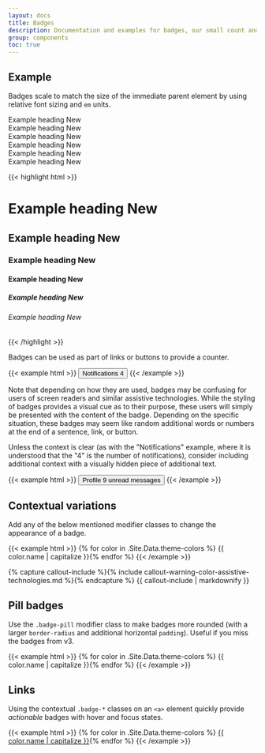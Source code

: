 ```yaml
---
layout: docs
title: Badges
description: Documentation and examples for badges, our small count and labeling component.
group: components
toc: true
---
```


## Example

Badges scale to match the size of the immediate parent element by using relative font sizing and `em` units.

<div class="bd-example">
<div class="h1">Example heading <span class="badge badge-secondary">New</span></div>
<div class="h2">Example heading <span class="badge badge-secondary">New</span></div>
<div class="h3">Example heading <span class="badge badge-secondary">New</span></div>
<div class="h4">Example heading <span class="badge badge-secondary">New</span></div>
<div class="h5">Example heading <span class="badge badge-secondary">New</span></div>
<div class="h6">Example heading <span class="badge badge-secondary">New</span></div>
</div>

{{< highlight html >}}
<h1>Example heading <span class="badge badge-secondary">New</span></h1>
<h2>Example heading <span class="badge badge-secondary">New</span></h2>
<h3>Example heading <span class="badge badge-secondary">New</span></h3>
<h4>Example heading <span class="badge badge-secondary">New</span></h4>
<h5>Example heading <span class="badge badge-secondary">New</span></h5>
<h6>Example heading <span class="badge badge-secondary">New</span></h6>
{{< /highlight >}}

Badges can be used as part of links or buttons to provide a counter.

{{< example html >}}
<button type="button" class="btn btn-primary">
  Notifications <span class="badge badge-light">4</span>
</button>
{{< /example >}}

Note that depending on how they are used, badges may be confusing for users of screen readers and similar assistive technologies. While the styling of badges provides a visual cue as to their purpose, these users will simply be presented with the content of the badge. Depending on the specific situation, these badges may seem like random additional words or numbers at the end of a sentence, link, or button.

Unless the context is clear (as with the "Notifications" example, where it is understood that the "4" is the number of notifications), consider including additional context with a visually hidden piece of additional text.

{{< example html >}}
<button type="button" class="btn btn-primary">
  Profile <span class="badge badge-light">9</span>
  <span class="sr-only">unread messages</span>
</button>
{{< /example >}}

## Contextual variations

Add any of the below mentioned modifier classes to change the appearance of a badge.

{{< example html >}}
{% for color in .Site.Data.theme-colors %}
<span class="badge badge-{{ color.name }}">{{ color.name | capitalize }}</span>{% endfor %}
{{< /example >}}

{% capture callout-include %}{% include callout-warning-color-assistive-technologies.md %}{% endcapture %}
{{ callout-include | markdownify }}

## Pill badges

Use the `.badge-pill` modifier class to make badges more rounded (with a larger `border-radius` and additional horizontal `padding`). Useful if you miss the badges from v3.

{{< example html >}}
{% for color in .Site.Data.theme-colors %}
<span class="badge badge-pill badge-{{ color.name }}">{{ color.name | capitalize }}</span>{% endfor %}
{{< /example >}}

## Links

Using the contextual `.badge-*` classes on an `<a>` element quickly provide _actionable_ badges with hover and focus states.

{{< example html >}}
{% for color in .Site.Data.theme-colors %}
<a href="#" class="badge badge-{{ color.name }}">{{ color.name | capitalize }}</a>{% endfor %}
{{< /example >}}
